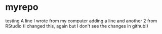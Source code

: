 # myrepo
testing
A line I wrote from my computer
adding a line
and another 2 from RStudio (I changed this, again but I don't see the changes in github!)